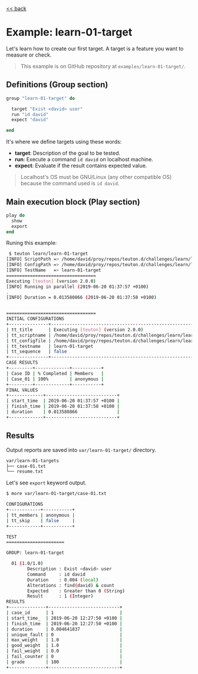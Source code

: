 [<< back](README.md)

# Example: learn-01-target

Let's learn how to create our first target.
A target is a feature you want to measure or check.

> This example is on GitHub repository at `examples/learn-01-target/`.

## Definitions (Group section)

```ruby
group "learn-01-target" do

  target "Exist <david> user"
  run "id david"
  expect "david"

end
```

It's where we define targets using these words:
* **target**: Description of the goal to be tested.
* **run**: Execute a command `id david` on localhost machine.
* **expect**: Evaluate if the result contains expected value.

> Localhost's OS must be GNU/Linux (any other compatible OS) because the command used is `id david`.

## Main execution block (Play section)

```ruby
play do
  show
  export
end
```

Runing this example:

```bash
 $ teuton learn/learn-01-target
[INFO] ScriptPath => /home/david/proy/repos/teuton.d/challenges/learn/learn-01-target/start.rb
[INFO] ConfigPath => /home/david/proy/repos/teuton.d/challenges/learn/learn-01-target/config.yaml
[INFO] TestName   => learn-01-target
==================================
Executing [teuton] (version 2.0.0)
[INFO] Running in parallel (2019-06-20 01:37:57 +0100)
.
[INFO] Duration = 0.013580866 (2019-06-20 01:37:58 +0100)


==================================
INITIAL CONFIGURATIONS
+---------------+------------------------------------------------------------------------------+
| tt_title      | Executing [teuton] (version 2.0.0)                                           |
| tt_scriptname | /home/david/proy/repos/teuton.d/challenges/learn/learn-01-target/start.rb    |
| tt_configfile | /home/david/proy/repos/teuton.d/challenges/learn/learn-01-target/config.yaml |
| tt_testname   | learn-01-target                                                              |
| tt_sequence   | false                                                                        |
+---------------+------------------------------------------------------------------------------+
CASE RESULTS
+---------+-------------+-----------+
| Case ID | % Completed | Members   |
| Case_01 | 100%        | anonymous |
+---------+-------------+-----------+
FINAL VALUES
+-------------+---------------------------+
| start_time  | 2019-06-20 01:37:57 +0100 |
| finish_time | 2019-06-20 01:37:58 +0100 |
| duration    | 0.013580866               |
+-------------+---------------------------+
```

## Results

Output reports are saved into `var/learn-01-target/` directory.

```bash
var/learn-01-targets
├── case-01.txt
└── resume.txt
```

Let's see `export` keyword output.

```bash
$ more var/learn-01-target/case-01.txt

CONFIGURATIONS
+------------+-----------+
| tt_members | anonymous |
| tt_skip    | false     |
+------------+-----------+

TEST
======================

GROUP: learn-01-target

  01 (1.0/1.0)
  		Description : Exist <david> user
  		Command     : id david
  		Duration    : 0.004 (local)
  		Alterations : find(david) & count
  		Expected    : Greater than 0 (String)
  		Result      : 1 (Integer)
RESULTS
+--------------+---------------------------+
| case_id      | 1                         |
| start_time_  | 2019-06-20 12:27:50 +0100 |
| finish_time  | 2019-06-20 12:27:50 +0100 |
| duration     | 0.004641837               |
| unique_fault | 0                         |
| max_weight   | 1.0                       |
| good_weight  | 1.0                       |
| fail_weight  | 0.0                       |
| fail_counter | 0                         |
| grade        | 100                       |
+--------------+---------------------------+
```
